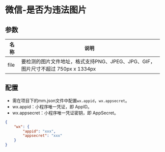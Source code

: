 # 微信-是否为违法图片

## 参数

名称|说明
---|---
file|要检测的图片文件地址，格式支持PNG、JPEG、JPG、GIF，图片尺寸不超过 750px x 1334px

## 配置

* 需在项目下的mm.json文件中配置`wx.appid`，`wx.appsecret`。
* wx.appid：小程序唯一凭证，即 AppID。
* wx.appsecret：小程序唯一凭证密钥，即 AppSecret。

```json
{
	"wx": {
		"appid": "xxx",
		"appsecret": "xxx"
	}
}
```
